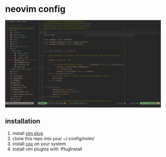 # neovim config

![vim screenshot](./image/NeoVim.png)


## installation
1. install <a href="https://github.com/junegunn/vim-plug">vim plug</a>
2. clone this repo into your ~/.config/nvim/
3. install <a href="https://github.com/neoclide/coc.nvim" >coc</a> on your system
4. install vim plugins with :PlugInstall
